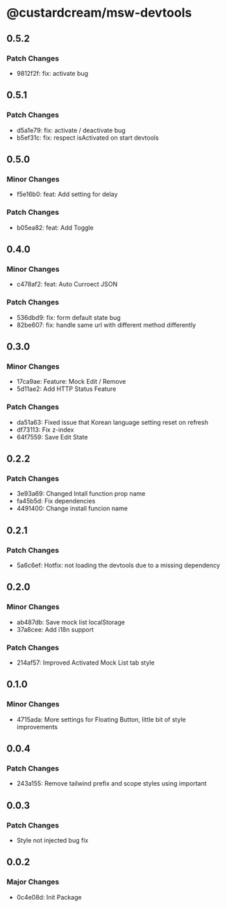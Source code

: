 # @custardcream/msw-devtools

## 0.5.2

### Patch Changes

- 9812f2f: fix: activate bug

## 0.5.1

### Patch Changes

- d5a1e79: fix: activate / deactivate bug
- b5ef31c: fix: respect isActivated on start devtools

## 0.5.0

### Minor Changes

- f5e16b0: feat: Add setting for delay

### Patch Changes

- b05ea82: feat: Add Toggle

## 0.4.0

### Minor Changes

- c478af2: feat: Auto Curroect JSON

### Patch Changes

- 536dbd9: fix: form default state bug
- 82be607: fix: handle same url with different method differently

## 0.3.0

### Minor Changes

- 17ca9ae: Feature: Mock Edit / Remove
- 5d11ae2: Add HTTP Status Feature

### Patch Changes

- da51a63: Fixed issue that Korean language setting reset on refresh
- df73113: Fix z-index
- 64f7559: Save Edit State

## 0.2.2

### Patch Changes

- 3e93a69: Changed Intall function prop name
- fa45b5d: Fix dependencies
- 4491400: Change install funcion name

## 0.2.1

### Patch Changes

- 5a6c6ef: Hotfix: not loading the devtools due to a missing dependency

## 0.2.0

### Minor Changes

- ab487db: Save mock list localStorage
- 37a8cee: Add i18n support

### Patch Changes

- 214af57: Improved Activated Mock List tab style

## 0.1.0

### Minor Changes

- 4715ada: More settings for Floating Button, little bit of style improvements

## 0.0.4

### Patch Changes

- 243a155: Remove tailwind prefix and scope styles using important

## 0.0.3

### Patch Changes

- Style not injected bug fix

## 0.0.2

### Major Changes

- 0c4e08d: Init Package
